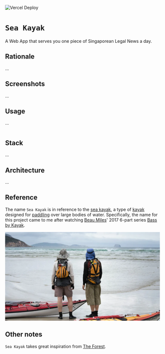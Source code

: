 ![Vercel Deploy](https://deploy-badge.vercel.app/vercel/sea-kayak)

# `Sea Kayak`

A Web App that serves you one piece of Singaporean Legal News a day.

## Rationale

...

## Screenshots

...

## Usage

...

```console

```

## Stack

...

## Architecture

...

## Reference

The name `Sea Kayak` is in reference to the [sea kayak](https://en.wikipedia.org/wiki/Sea_kayak), a type of [kayak](https://en.wikipedia.org/wiki/Kayak) designed for [paddling](https://en.wikipedia.org/wiki/Paddling) over large bodies of water. Specifically, the name for this project came to me after watching [Beau Miles](https://www.youtube.com/@BeauMiles)' 2017 6-part series [Bass by Kayak](https://youtube.com/playlist?list=PLXoBa_nJj5lWtT6DsttZ5le3LxlnrBkjm&feature=shared).

![](./asset/logo/bass.webp)

## Other notes

`Sea Kayak` takes great inspiration from [The Forest](https://theforest.link/).
